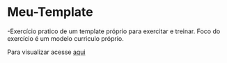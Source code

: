 # Meu-Template
-Exercício pratico de um template próprio para exercitar e treinar.
Foco do exercício é um modelo curriculo próprio.

Para visualizar acesse <a href="https://gitjoaopaulo.github.io/Meu-Template/" target="_blank">aqui</a>
